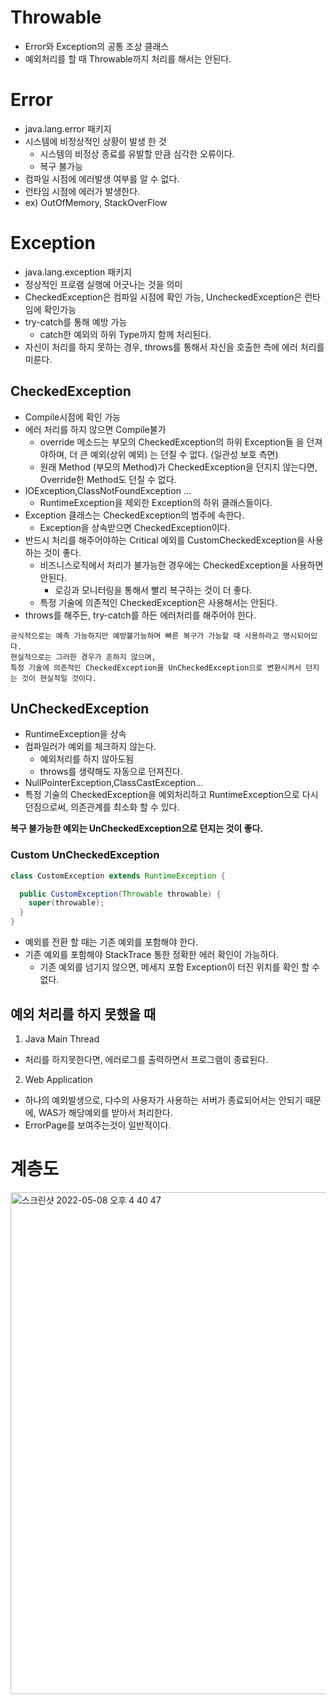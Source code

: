 # Throwable

- Error와 Exception의 공통 조상 클래스
- 예외처리를 할 때 Throwable까지 처리를 해서는 안된다.

# Error

- java.lang.error 패키지
- 시스템에 비정상적인 상황이 발생 한 것
    - 시스템의 비정상 종료를 유발할 만큼 심각한 오류이다.
    - 복구 불가능
- 컴파일 시점에 에러발생 여부를 알 수 없다.
- 런타임 시점에 에러가 발생한다.
- ex) OutOfMemory, StackOverFlow

# Exception

- java.lang.exception 패키지
- 정상적인 프로램 실행에 어긋나는 것을 의미
- CheckedException은 컴파일 시점에 확인 가능, UncheckedException은 런타임에 확인가능
- try-catch를 통해 예방 가능
    - catch한 예외의 하위 Type까지 함께 처리된다.
- 자신이 처리를 하지 못하는 경우, throws를 통해서 자신을 호출한 측에 에러 처리를 미룬다.

## CheckedException

- Compile시점에 확인 가능
- 에러 처리를 하지 않으면 Compile불가
  - override 메소드는 부모의 CheckedException의 하위 Exception들 을 던져야하며, 더 큰 예외(상위 예외) 는 던질 수 없다. (일관성 보호 측면)
  - 원래 Method (부모의 Method)가 CheckedException을 던지지 않는다면, Override한 Method도 던질 수 없다.
- IOException,ClassNotFoundException ...
    - RuntimeException을 제외한 Exception의 하위 클래스들이다.
- Exception 클래스는 CheckedException의 범주에 속한다.
    - Exception을 상속받으면 CheckedException이다.
- 반드시 처리를 해주어야하는 Critical 예외를 CustomCheckedException을 사용하는 것이 좋다.
    - 비즈니스로직에서 처리가 불가능한 경우에는 CheckedException을 사용하면 안된다.
        - 로깅과 모니터링을 통해서 빨리 복구하는 것이 더 좋다.
    - 특정 기술에 의존적인 CheckedException은 사용해서는 안된다.
- throws를 해주든, try-catch를 하든 에러처리를 해주어야 한다.

```text
공식적으로는 예측 가능하지만 예방불가능하며 빠른 복구가 가능할 때 사용하라고 명시되어있다.
현실적으로는 그러한 경우가 흔하지 않으며, 
특정 기술에 의존적인 CheckedException을 UnCheckedException으로 변환시켜서 던지는 것이 현실적일 것이다.
```

## UnCheckedException

- RuntimeException을 상속
- 컴파일러가 예외를 체크하지 않는다.
    - 예외처리를 하지 않아도됨
    - throws를 생략해도 자동으로 던져진다.
- NullPointerException,ClassCastException...
- 특정 기술의 CheckedException을 예외처리하고 RuntimeException으로 다시 던짐으로써, 의존관계를 최소화 할 수 있다.

**복구 불가능한 예외는 UnCheckedException으로 던지는 것이 좋다.**

### Custom UnCheckedException

```java
class CustomException extends RuntimeException {

  public CustomException(Throwable throwable) {
    super(throwable);
  }
}
```

- 예외를 전환 할 때는 기존 예외를 포함해야 한다.
- 기존 예외를 포함해야 StackTrace 통한 정확한 에러 확인이 가능하다.
    - 기존 예외를 넘기지 않으면, 메세지 포함 Exception이 터진 위치를 확인 할 수 없다.

## 예외 처리를 하지 못했을 때

1. Java Main Thread

- 처리를 하지못한다면, 에러로그를 출력하면서 프로그램이 종료된다.

2. Web Application

- 하나의 예외발생으로, 다수의 사용자가 사용하는 서버가 종료되어서는 안되기 때문에, WAS가 해당예외를 받아서 처리한다.
- ErrorPage를 보여주는것이 일반적이다.

# 계층도

<img width="803" alt="스크린샷 2022-05-08 오후 4 40 47" src="https://user-images.githubusercontent.com/57896918/167286700-6594a62d-fbdb-4580-8c81-38c41534d58f.png">
